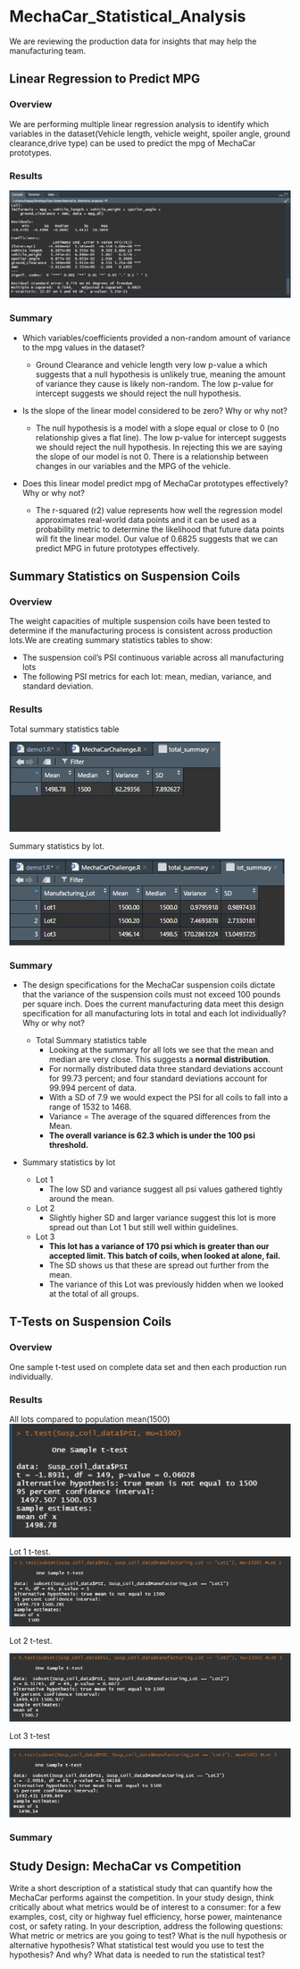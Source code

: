 # MechaCar_Statistical_Analysis

We are reviewing the production data for insights that may help the manufacturing team.

## Linear Regression to Predict MPG
### Overview
We are performing multiple linear regression analysis to identify which variables in the dataset(Vehicle length, vehicle weight, spoiler angle, ground clearance,drive type) can be used to predict the mpg of MechaCar prototypes.
### Results
![MPG Summary](./Analysis/SummaryStatsMPG.png)

### Summary
- Which variables/coefficients provided a non-random amount of variance to the mpg values in the dataset?

     - Ground Clearance and vehicle length very low p-value a which suggests that a null hypothesis is unlikely true, meaning the amount of variance they cause is likely non-random. 
The low p-value for intercept suggests we should reject the null hypothesis.

- Is the slope of the linear model considered to be zero? Why or why not?


    - The null hypothesis is a model with a slope equal or close to 0 (no relationship gives a flat line). The low p-value for intercept suggests we should reject the null hypothesis. In rejecting this we are saying the slope of our model is not 0.  There is a relationship between changes in our variables and the MPG of the vehicle.

- Does this linear model predict mpg of MechaCar prototypes effectively? Why or why not?

    - The r-squared (r2) value represents how well the regression model approximates real-world data points and it can be used as a probability metric to determine the likelihood that future data points will fit the linear model. Our value of 0.6825 suggests that we can predict MPG in future prototypes effectively. 


## Summary Statistics on Suspension Coils
### Overview
The weight capacities of multiple suspension coils have been tested to determine if the manufacturing process is consistent across production lots.We are creating  summary statistics tables to show:
 - The suspension coil’s PSI continuous variable across all manufacturing lots
- The following PSI metrics for each lot: mean, median, variance, and standard deviation.

### Results
Total summary statistics table

![total suspension coil summary](Analysis/suspension_summary.png)

Summary statistics by lot.

![suspension coil summary by lot](Analysis/suspension_summary_by_lot.png)



### Summary

- The design specifications for the MechaCar suspension coils dictate that the variance of the suspension coils must not exceed 100 pounds per square inch. Does the current manufacturing data meet this design specification for all manufacturing lots in total and each lot individually? Why or why not?

  - Total Summary statistics table  
    - Looking at the summary for all lots we see that the mean and median are very close.  This suggests a **normal distribution**.
    - For normally distributed data three standard deviations account for 99.73 percent; and four standard deviations account for 99.994 percent of data.
    - With a SD of 7.9 we would expect the PSI for all coils to fall into a range of 1532 to 1468.
    -  Variance = The average of the squared differences from the Mean.
    - **The overall variance is 62.3 which is under the 100 psi threshold.**
- Summary statistics by lot
    - Lot 1
        - The low SD and variance suggest all psi values gathered tightly around the mean. 
    - Lot 2 
        - Slightly higher SD and larger variance suggest this lot is more spread out than Lot 1 but still well within guidelines.
    - Lot 3 
        - **This lot has a variance of 170 psi which is greater than our accepted limit. This batch of coils, when looked at alone, fail.**
        - The SD shows us that these are spread out further from the mean.
        - The  variance of this Lot was previously hidden when we looked at the total of all groups. 

## T-Tests on Suspension Coils

### Overview
One sample t-test used on complete data set and then each production run individually.
### Results
All lots compared to population mean(1500)
![Suspension  t-test](Analysis/Suspension_Ttest.png)

Lot 1 t-test.
![Lot 1 Suspension t-test](Analysis/Lot1_Suspension_Ttest.png)      

Lot 2 t-test. 

![Lot 2 Suspension t-test](Analysis/Lot2_Suspension_Ttest.png)

Lot 3 t-test

![Lot 3 Suspension t-test](Analysis/Lot3_Suspension_Ttest.png) 

### Summary



## Study Design: MechaCar vs Competition

Write a short description of a statistical study that can quantify how the MechaCar performs against the competition. In your study design, think critically about what metrics would be of interest to a consumer: for a few examples, cost, city or highway fuel efficiency, horse power, maintenance cost, or safety rating.
In your description, address the following questions:
What metric or metrics are you going to test?
What is the null hypothesis or alternative hypothesis?
What statistical test would you use to test the hypothesis? And why?
What data is needed to run the statistical test?

